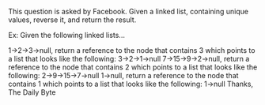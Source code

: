 This question is asked by Facebook. Given a linked list, containing unique values, reverse it, and return the result.

Ex: Given the following linked lists...

1->2->3->null, return a reference to the node that contains 3 which points to a list that looks like the following: 3->2->1->null
7->15->9->2->null, return a reference to the node that contains 2 which points to a list that looks like the following: 2->9->15->7->null
1->null, return a reference to the node that contains 1 which points to a list that looks like the following: 1->null
Thanks,
The Daily Byte